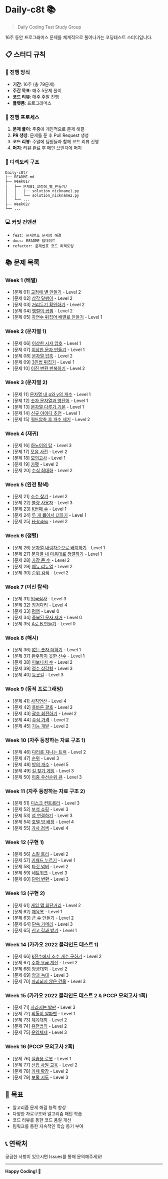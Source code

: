 # Daily-c8t 📚
> Daily Coding Test Study Group

16주 동안 프로그래머스 문제를 체계적으로 풀어나가는 코딩테스트 스터디입니다.

## 📋 스터디 규칙

### 📅 진행 방식
- **기간**: 16주 (총 79문제)
- **주간 목표**: 매주 5문제 풀이
- **코드 리뷰**: 매주 주말 진행
- **플랫폼**: 프로그래머스

### 🔄 진행 프로세스
1. **문제 풀이**: 주중에 개인적으로 문제 해결
2. **PR 생성**: 문제를 푼 후 Pull Request 생성
3. **코드 리뷰**: 주말에 팀원들과 함께 코드 리뷰 진행
4. **머지**: 리뷰 완료 후 메인 브랜치에 머지

### 📁 디렉토리 구조
```
Daily-c8t/
├── README.md
├── Week01/
│   ├── 문제01_교점에_별_만들기/
│   │   ├── solution_nickname1.py
│   │   └── solution_nickname2.py
│   └── ...
├── Week02/
└── ...
```

### 💻 커밋 컨벤션
- `feat: 문제번호 문제명 해결`
- `docs: README 업데이트`
- `refactor: 문제번호 코드 리팩토링`

## 📚 문제 목록

### Week 1 (배열)
- [문제 01] [교점에 별 만들기](https://school.programmers.co.kr/learn/courses/30/lessons/87377) - Level 2
- [문제 02] [삼각 달팽이](https://school.programmers.co.kr/learn/courses/30/lessons/68645) - Level 2
- [문제 03] [거리두기 확인하기](https://school.programmers.co.kr/learn/courses/30/lessons/81302) - Level 2
- [문제 04] [행렬의 곱셈](https://school.programmers.co.kr/learn/courses/30/lessons/12949) - Level 2
- [문제 05] [자연수 뒤집어 배열로 만들기](https://school.programmers.co.kr/learn/courses/30/lessons/12932) - Level 1

### Week 2 (문자열 1)
- [문제 06] [이상한 시저 암호](https://school.programmers.co.kr/learn/courses/30/lessons/12926) - Level 1
- [문제 07] [이상한 문자 만들기](https://school.programmers.co.kr/learn/courses/30/lessons/12930) - Level 1
- [문제 08] [문자열 압축](https://school.programmers.co.kr/learn/courses/30/lessons/60057) - Level 2
- [문제 09] [3진법 뒤집기](https://school.programmers.co.kr/learn/courses/30/lessons/68935) - Level 1
- [문제 10] [이진 변환 반복하기](https://school.programmers.co.kr/learn/courses/30/lessons/70129) - Level 2

### Week 3 (문자열 2)
- [문제 11] [문자열 내 p와 y의 개수](https://school.programmers.co.kr/learn/courses/30/lessons/12916) - Level 1
- [문제 12] [숫자 문자열과 영단어](https://school.programmers.co.kr/learn/courses/30/lessons/81301) - Level 1
- [문제 13] [문자열 다루기 기본](https://school.programmers.co.kr/learn/courses/30/lessons/12918) - Level 1
- [문제 14] [신규 아이디 추천](https://school.programmers.co.kr/learn/courses/30/lessons/72410) - Level 1
- [문제 15] [쿼드압축 후 개수 세기](https://school.programmers.co.kr/learn/courses/30/lessons/68936) - Level 2

### Week 4 (재귀)
- [문제 16] [하노이의 탑](https://school.programmers.co.kr/learn/courses/30/lessons/12946) - Level 3
- [문제 17] [모음 사전](https://school.programmers.co.kr/learn/courses/30/lessons/84512) - Level 2
- [문제 18] [모의고사](https://school.programmers.co.kr/learn/courses/30/lessons/42840) - Level 1
- [문제 19] [카펫](https://school.programmers.co.kr/learn/courses/30/lessons/42842) - Level 2
- [문제 20] [수식 최대화](https://school.programmers.co.kr/learn/courses/30/lessons/67257) - Level 2

### Week 5 (완전 탐색)
- [문제 21] [소수 찾기](https://school.programmers.co.kr/learn/courses/30/lessons/42839) - Level 2
- [문제 22] [불량 사용자](https://school.programmers.co.kr/learn/courses/30/lessons/64064) - Level 3
- [문제 23] [K번째 수](https://school.programmers.co.kr/learn/courses/30/lessons/42748) - Level 1
- [문제 24] [두 개 뽑아서 더하기](https://school.programmers.co.kr/learn/courses/30/lessons/68644) - Level 1
- [문제 25] [H-Index](https://school.programmers.co.kr/learn/courses/30/lessons/42747) - Level 2

### Week 6 (정렬)
- [문제 26] [문자열 내림차순으로 배치하기](https://school.programmers.co.kr/learn/courses/30/lessons/12917) - Level 1
- [문제 27] [문자열 내 마음대로 정렬하기](https://school.programmers.co.kr/learn/courses/30/lessons/12915) - Level 1
- [문제 28] [가장 큰 수](https://school.programmers.co.kr/learn/courses/30/lessons/42746) - Level 2
- [문제 29] [메뉴 리뉴얼](https://school.programmers.co.kr/learn/courses/30/lessons/72411) - Level 2
- [문제 30] [순위 검색](https://school.programmers.co.kr/learn/courses/30/lessons/72412) - Level 2

### Week 7 (이진 탐색)
- [문제 31] [입국심사](https://school.programmers.co.kr/learn/courses/30/lessons/43238) - Level 3
- [문제 32] [징검다리](https://school.programmers.co.kr/learn/courses/30/lessons/43236) - Level 4
- [문제 33] [평행](https://school.programmers.co.kr/learn/courses/30/lessons/120875) - Level 0
- [문제 34] [중복된 문자 제거](https://school.programmers.co.kr/learn/courses/30/lessons/120888) - Level 0
- [문제 35] [A로 B 만들기](https://school.programmers.co.kr/learn/courses/30/lessons/120886) - Level 0

### Week 8 (해시)
- [문제 36] [없는 숫자 더하기](https://school.programmers.co.kr/learn/courses/30/lessons/86051) - Level 1
- [문제 37] [완주하지 못한 선수](https://school.programmers.co.kr/learn/courses/30/lessons/42576) - Level 1
- [문제 38] [피보나치 수](https://school.programmers.co.kr/learn/courses/30/lessons/12945) - Level 2
- [문제 39] [정수 삼각형](https://school.programmers.co.kr/learn/courses/30/lessons/43105) - Level 3
- [문제 40] [등굣길](https://school.programmers.co.kr/learn/courses/30/lessons/42898) - Level 3

### Week 9 (동적 프로그래밍)
- [문제 41] [사칙연산](https://school.programmers.co.kr/learn/courses/30/lessons/1843) - Level 4
- [문제 42] [올바른 괄호](https://school.programmers.co.kr/learn/courses/30/lessons/12909) - Level 2
- [문제 43] [괄호 회전하기](https://school.programmers.co.kr/learn/courses/30/lessons/76502) - Level 2
- [문제 44] [주식 가격](https://school.programmers.co.kr/learn/courses/30/lessons/42584) - Level 2
- [문제 45] [기능 개발](https://school.programmers.co.kr/learn/courses/30/lessons/42586) - Level 2

### Week 10 (자주 등장하는 자료 구조 1)
- [문제 46] [다리를 지나는 트럭](https://school.programmers.co.kr/learn/courses/30/lessons/42583) - Level 2
- [문제 47] [순위](https://school.programmers.co.kr/learn/courses/30/lessons/49191) - Level 3
- [문제 48] [방의 개수](https://school.programmers.co.kr/learn/courses/30/lessons/49190) - Level 5
- [문제 49] [길 찾기 게임](https://school.programmers.co.kr/learn/courses/30/lessons/42892) - Level 3
- [문제 50] [이중 우선순위 큐](https://school.programmers.co.kr/learn/courses/30/lessons/42628) - Level 3

### Week 11 (자주 등장하는 자료 구조 2)
- [문제 51] [디스크 컨트롤러](https://school.programmers.co.kr/learn/courses/30/lessons/42627) - Level 3
- [문제 52] [보석 쇼핑](https://school.programmers.co.kr/learn/courses/30/lessons/67258) - Level 3
- [문제 53] [섬 연결하기](https://school.programmers.co.kr/learn/courses/30/lessons/42861) - Level 3
- [문제 54] [호텔 방 배정](https://school.programmers.co.kr/learn/courses/30/lessons/64063) - Level 4
- [문제 55] [가사 검색](https://school.programmers.co.kr/learn/courses/30/lessons/60060) - Level 4

### Week 12 (구현 1)
- [문제 56] [스킬 트리](https://school.programmers.co.kr/learn/courses/30/lessons/49993) - Level 2
- [문제 57] [키패드 누르기](https://school.programmers.co.kr/learn/courses/30/lessons/67256) - Level 1
- [문제 58] [타깃 넘버](https://school.programmers.co.kr/learn/courses/30/lessons/43165) - Level 2
- [문제 59] [네트워크](https://school.programmers.co.kr/learn/courses/30/lessons/43162) - Level 3
- [문제 60] [단어 변환](https://school.programmers.co.kr/learn/courses/30/lessons/43163) - Level 3

### Week 13 (구현 2)
- [문제 61] [게임 맵 최단거리](https://school.programmers.co.kr/learn/courses/30/lessons/1844) - Level 2
- [문제 62] [체육복](https://school.programmers.co.kr/learn/courses/30/lessons/42862) - Level 1
- [문제 63] [큰 수 만들기](https://school.programmers.co.kr/learn/courses/30/lessons/42883) - Level 2
- [문제 64] [단속 카메라](https://school.programmers.co.kr/learn/courses/30/lessons/42884) - Level 3
- [문제 65] [신고 결과 받기](https://school.programmers.co.kr/learn/courses/30/lessons/92334) - Level 1

### Week 14 (카카오 2022 블라인드 테스트 1)
- [문제 66] [k진수에서 소수 개수 구하기](https://school.programmers.co.kr/learn/courses/30/lessons/92335) - Level 2
- [문제 67] [주차 요금 계산](https://school.programmers.co.kr/learn/courses/30/lessons/92341) - Level 2
- [문제 68] [양궁대회](https://school.programmers.co.kr/learn/courses/30/lessons/92342) - Level 2
- [문제 69] [양과 늑대](https://school.programmers.co.kr/learn/courses/30/lessons/92343) - Level 3
- [문제 70] [파괴되지 않은 건물](https://school.programmers.co.kr/learn/courses/30/lessons/92344) - Level 3

### Week 15 (카카오 2022 블라인드 테스트 2 & PCCP 모의고사 1회)
- [문제 71] [사라지는 발판](https://school.programmers.co.kr/learn/courses/30/lessons/92345) - Level 3
- [문제 72] [외톨이 알파벳](https://school.programmers.co.kr/learn/courses/30/lessons/250121) - Level 1
- [문제 73] [체육대회](https://school.programmers.co.kr/learn/courses/30/lessons/250135) - Level 2
- [문제 74] [유전법칙](https://school.programmers.co.kr/learn/courses/30/lessons/250136) - Level 2
- [문제 75] [운영체제](https://school.programmers.co.kr/learn/courses/30/lessons/250137) - Level 3

### Week 16 (PCCP 모의고사 2회)
- [문제 76] [실습용 로봇](https://school.programmers.co.kr/learn/courses/30/lessons/250122) - Level 1
- [문제 77] [신입 사원 교육](https://school.programmers.co.kr/learn/courses/30/lessons/250123) - Level 2
- [문제 78] [카페 확장](https://school.programmers.co.kr/learn/courses/30/lessons/250124) - Level 2
- [문제 79] [보물 지도](https://school.programmers.co.kr/learn/courses/30/lessons/250125) - Level 3

## 🎯 목표
- 알고리즘 문제 해결 능력 향상
- 다양한 자료구조와 알고리즘 패턴 학습
- 코드 리뷰를 통한 코드 품질 개선
- 팀워크를 통한 지속적인 학습 동기 부여

## 📞 연락처
궁금한 사항이 있으시면 Issues를 통해 문의해주세요!

---
**Happy Coding! 🚀**
